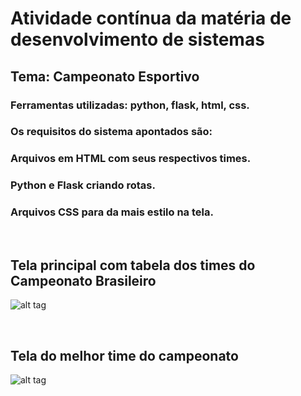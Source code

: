 # Atividade contínua da matéria de desenvolvimento de sistemas

## Tema: Campeonato Esportivo

### Ferramentas utilizadas: python, flask, html, css.
### Os requisitos do sistema apontados são:
### Arquivos em HTML com seus respectivos times.
### Python e Flask criando rotas.
### Arquivos CSS para da mais estilo na tela.

<br>

## Tela principal com tabela dos times do Campeonato Brasileiro
![alt tag](https://github.com/MariaDiane/Desenv_Sistema_Ac5/blob/main/imagem1.png)

<br>

##  Tela do melhor time do campeonato
![alt tag](https://github.com/MariaDiane/Desenv_Sistema_Ac5/blob/main/imagem2.png)